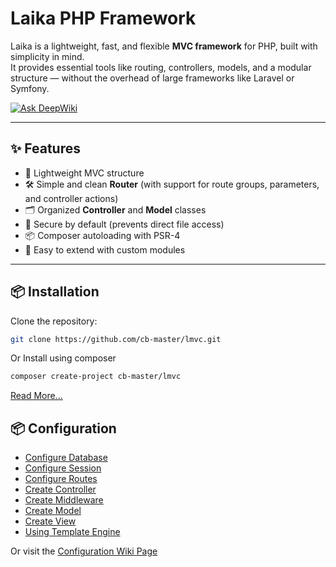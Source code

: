 # Laika PHP Framework

Laika is a lightweight, fast, and flexible **MVC framework** for PHP, built with simplicity in mind.  
It provides essential tools like routing, controllers, models, and a modular structure — without the overhead of large frameworks like Laravel or Symfony.

[![Ask DeepWiki](https://deepwiki.com/badge.svg)](https://deepwiki.com/cb-master/lmvc)

---

## ✨ Features

- 🚀 Lightweight MVC structure  
- 🛠️ Simple and clean **Router** (with support for route groups, parameters, and controller actions)  
- 🗂️ Organized **Controller** and **Model** classes  
- 🔐 Secure by default (prevents direct file access)  
- 📦 Composer autoloading with PSR-4  
- 🧩 Easy to extend with custom modules  

---

## 📦 Installation

Clone the repository:

```bash
git clone https://github.com/cb-master/lmvc.git
```

Or Install using composer

```bash
composer create-project cb-master/lmvc
```
[Read More...](https://github.com/cb-master/lmvc/wiki/Installation)

## 📦 Configuration
- [Configure Database](https://github.com/cb-master/lmvc/wiki/Configuration#database)
- [Configure Session](https://github.com/cb-master/lmvc/wiki/Configuration#session)
- [Configure Routes](https://github.com/cb-master/lmvc/wiki/Configuration#routes)
- [Create Controller](https://github.com/cb-master/lmvc/wiki/Configuration#controller)
- [Create Middleware](https://github.com/cb-master/lmvc/wiki/Configuration#middleware)
- [Create Model](https://github.com/cb-master/lmvc/wiki/Configuration#model)
- [Create View](https://github.com/cb-master/lmvc/wiki/Configuration#view)
- [Using Template Engine](https://github.com/cb-master/lmvc/wiki/Configuration#template-engine)

Or visit the [Configuration Wiki Page](https://github.com/cb-master/lmvc/wiki/Configuration)